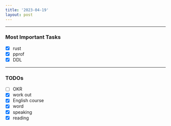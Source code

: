 ```yaml
---
title: '2023-04-19'
layout: post
---
```


---

### Most Important Tasks

- [x] rust
- [x] pprof
- [x] DDL

---

### TODOs

- [ ] OKR
- [x] work out
- [x] English course
- [x] word
- [x] speaking
- [x] reading

